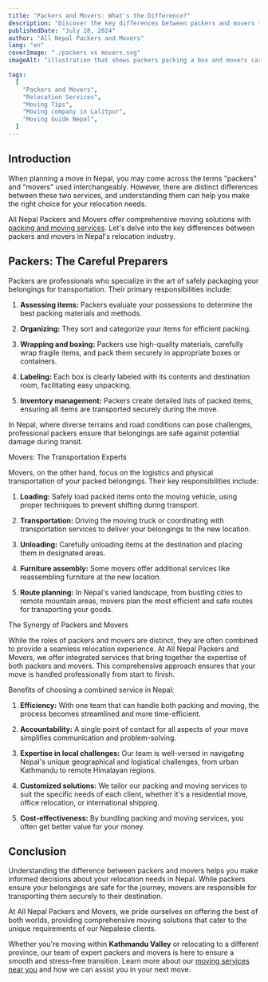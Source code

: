 ```yaml
---
title: "Packers and Movers: What's the Difference?"
description: "Discover the key differences between packers and movers to ensure a hassle-free relocation. Learn which service suits your needs for a stress-free move in Nepal"
publishedDate: "July 28, 2024"
author: "All Nepal Packers and Movers"
lang: "en"
coverImage: "./packers vs movers.svg"
imageAlt: "illustration that shows packers packing a box and movers carrys a moving box; illustrating the difference between packers and movers"

tags:
  [
    "Packers and Movers",
    "Relocation Services",
    "Moving Tips",
    "Moving company in Lalitpur",
    "Moving Guide Nepal",
  ]
---
```


<!-- <p class="text-sm text-gray-700 text-center">Photo by <a href="https://unsplash.com/@hiveboxx?utm_content=creditCopyText&utm_medium=referral&utm_source=unsplash" target="blank" rel="nofollow">HiveBoxx</a> on <a href="https://unsplash.com/photos/woman-in-gray-long-sleeve-shirt-and-gray-pants-standing-beside-white-wooden-door-FwdWO5yEo5s?utm_content=creditCopyText&utm_medium=referral&utm_source=unsplash" target="blank" rel="nofollow">Unsplash</a></p> -->

## Introduction

When planning a move in Nepal, you may come across the terms "packers" and "movers" used interchangeably. However, there are distinct differences between these two services, and understanding them can help you make the right choice for your relocation needs.

All Nepal Packers and Movers offer comprehensive moving solutions with [packing and moving services](/services). Let's delve into the key differences between packers and movers in Nepal's relocation industry.

## Packers: The Careful Preparers

Packers are professionals who specialize in the art of safely packaging your belongings for transportation. Their primary responsibilities include:

1. **Assessing items:** Packers evaluate your possessions to determine the best packing materials and methods.

2. **Organizing:** They sort and categorize your items for efficient packing.

3. **Wrapping and boxing:** Packers use high-quality materials, carefully wrap fragile items, and pack them securely in appropriate boxes or containers.

4. **Labeling:** Each box is clearly labeled with its contents and destination room, facilitating easy unpacking.

5. **Inventory management:** Packers create detailed lists of packed items, ensuring all items are transported securely during the move.

In Nepal, where diverse terrains and road conditions can pose challenges, professional packers ensure that belongings are safe against potential damage during transit.

Movers: The Transportation Experts

Movers, on the other hand, focus on the logistics and physical transportation of your packed belongings. Their key responsibilities include:

1. **Loading:** Safely load packed items onto the moving vehicle, using proper techniques to prevent shifting during transport.

2. **Transportation:** Driving the moving truck or coordinating with transportation services to deliver your belongings to the new location.

3. **Unloading:** Carefully unloading items at the destination and placing them in designated areas.

4. **Furniture assembly:** Some movers offer additional services like reassembling furniture at the new location.

5. **Route planning:** In Nepal's varied landscape, from bustling cities to remote mountain areas, movers plan the most efficient and safe routes for transporting your goods.

The Synergy of Packers and Movers

While the roles of packers and movers are distinct, they are often combined to provide a seamless relocation experience. At All Nepal Packers and Movers, we offer integrated services that bring together the expertise of both packers and movers. This comprehensive approach ensures that your move is handled professionally from start to finish.

Benefits of choosing a combined service in Nepal:

1. **Efficiency:** With one team that can handle both packing and moving, the process becomes streamlined and more time-efficient.

2. **Accountability:** A single point of contact for all aspects of your move simplifies communication and problem-solving.

3. **Expertise in local challenges:** Our team is well-versed in navigating Nepal's unique geographical and logistical challenges, from urban Kathmandu to remote Himalayan regions.

4. **Customized solutions:** We tailor our packing and moving services to suit the specific needs of each client, whether it's a residential move, office relocation, or international shipping.

5. **Cost-effectiveness:** By bundling packing and moving services, you often get better value for your money.

## Conclusion

Understanding the difference between packers and movers helps you make informed decisions about your relocation needs in Nepal. While packers ensure your belongings are safe for the journey, movers are responsible for transporting them securely to their destination.

At All Nepal Packers and Movers, we pride ourselves on offering the best of both worlds, providing comprehensive moving solutions that cater to the unique requirements of our Nepalese clients.

Whether you're moving within **Kathmandu Valley** or relocating to a different province, our team of expert packers and movers is here to ensure a smooth and stress-free transition. Learn more about our [moving services near you](/services) and how we can assist you in your next move.
